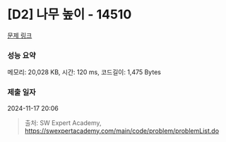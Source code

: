 # [D2] 나무 높이 - 14510 

[문제 링크](https://swexpertacademy.com/main/code/problem/problemDetail.do?contestProbId=AYFofW8qpXYDFAR4) 

### 성능 요약

메모리: 20,028 KB, 시간: 120 ms, 코드길이: 1,475 Bytes

### 제출 일자

2024-11-17 20:06



> 출처: SW Expert Academy, https://swexpertacademy.com/main/code/problem/problemList.do